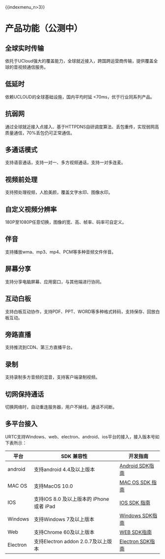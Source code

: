 {{indexmenu_n>3}}

# 产品功能（公测中）

## 全球实时传输

依托于UCloud强大的覆盖能力，全球就近接入，跨国跨运营商传输，提供覆盖全球的音视频通信服务。

## 低延时

依赖UCLOUD的全球基础设施，国内平均时延 <70ms，优于行业同系列产品。

## 抗弱网

通过全球就近接入点接入、基于HTTPDNS自研调度算法、丢包重传，实现弱网高质量通信，70%丢包仍可正常通信。

## 多通话模式

支持语音通话，支持一对一、多方视频通话，支持一对多连麦。

## 视频前处理

支持预处理视频，人脸美颜，覆盖文字水印、图像水印。

## 自定义视频分辨率

180P至1080P任意切换，图像的宽、高、帧率、码率可自定义。

## 伴音

支持播放wma、mp3、mp4、PCM等多种音频文件伴音。

## 屏幕分享

支持分享电脑屏幕、应用窗口，与其他端进行协同。

## 互动白板

支持白板互动协作，支持PDF、PPT、WORD等多种格式转码，支持保存、回放白板互动。

## 旁路直播

支持推流到CDN、第三方直播平台。

## 录制

支持录制多方音频的混音，支持客户端录制视频。

## 切网保持通话

切换网络时，自动重连服务器，用户不掉线，通话不间断。

## 多平台接入

URTC支持Windows、web、electron、android、ios平台的接入，接入版本号如下表所示：

|平台     | SDK 兼容性                             | 开发指南|
|--------|--------------------------------------|------------|
|android  | 支持android 4.4及以上版本              | [Android SDK指南](/sdk/android.md)  |
|MAC OS   | 支持MacOS 10.0                        | [MAC OS SDK 指南](/sdk/macos.md)  |
|IOS      | 支持IOS 8.0 及以上版本的 iPhone 或者 iPad | [IOS SDK 指南](/sdk/ios.md)  |
|Windows  | 支持Windows 7及以上版本                | [Windows SDK指南](/sdk/windows.md)  |
|Web      | 支持Chrome 60及以上版本                | [WEB SDK指南](/sdk/web.md)  |
|Electron | 支持Electron addon 2.0.7及以上版本     | [Electron SDK指南](/sdk/electron.md)  |
